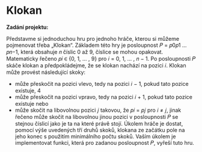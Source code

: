 # Klokan

**Zadání projektu:**

Představme si jednoduchou hru pro jednoho hráče, kterou si můžeme pojmenovat třeba „Klokan“. Základem této hry je posloupnost 𝑃 = 𝑝0𝑝1 … 𝑝𝑛−1, která obsahuje 𝑛 číslic 0 až 9, číslice se mohou opakovat.
Matematicky řečeno 𝑝𝑖 ∈ {0, 1, … , 9} pro 𝑖 = 0, 1, … , 𝑛 − 1.
Po posloupnosti 𝑃 skáče klokan a předpokládejme, že se klokan nachází na pozici 𝑖. Klokan může
provést následující skoky:
* může přeskočit na pozici vlevo, tedy na pozici 𝑖 − 1, pokud tato pozice existuje,
4
* může přeskočit na pozici vpravo, tedy na pozici 𝑖 + 1, pokud tato pozice existuje nebo
* může skočit na libovolnou pozici 𝑗 takovou, že 𝑝𝑖 = 𝑝𝑗 pro 𝑖 ≠ 𝑗, jinak řečeno může skočit na
libovolnou jinou pozici v posloupnosti 𝑃 se stejnou číslicí jako je ta na které právě stojí.
Úkolem hráče je dostat, pomocí výše uvedených tří druhů skoků, klokana ze začátku pole na jeho konec
s použitím minimálního počtu skoků.
Vaším úkolem je implementovat funkci, která pro zadanou posloupnost 𝑃, vyřeší tuto hru.
